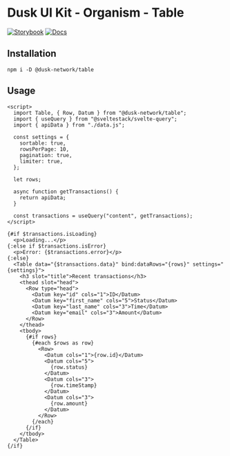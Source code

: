 # Dusk UI Kit - Organism - Table

[![Storybook](https://img.shields.io/badge/Storybook-Component_Playground-%23FF4785?style=flat&logo=storybook)](https://dusk-network.github.io/dusk-ui-kit/?path=/story/components-atoms-table)
[![Docs](https://img.shields.io/badge/Documentation-%235E35CF?style=flat)](https://dusk-network.github.io/dusk-ui-kit/docs/components/atoms/table)

## Installation

```
npm i -D @dusk-network/table
```

## Usage

<!-- MARKDOWN-AUTO-DOCS:START (CODE:src=../../../examples/src/organisms/table/Table_01.svelte) -->
<!-- The below code snippet is automatically added from ../../../examples/src/organisms/table/Table_01.svelte -->
```svelte
<script>
  import Table, { Row, Datum } from "@dusk-network/table";
  import { useQuery } from "@sveltestack/svelte-query";
  import { apiData } from "./data.js";

  const settings = {
    sortable: true,
    rowsPerPage: 10,
    pagination: true,
    limiter: true,
  };

  let rows;

  async function getTransactions() {
    return apiData;
  }

  const transactions = useQuery("content", getTransactions);
</script>

{#if $transactions.isLoading}
  <p>Loading...</p>
{:else if $transactions.isError}
  <p>Error: {$transactions.error}</p>
{:else}
  <Table data="{$transactions.data}" bind:dataRows="{rows}" settings="{settings}">
    <h3 slot="title">Recent transactions</h3>
    <thead slot="head">
      <Row type="head">
        <Datum key="id" cols="1">ID</Datum>
        <Datum key="first_name" cols="5">Status</Datum>
        <Datum key="last_name" cols="3">Time</Datum>
        <Datum key="email" cols="3">Amount</Datum>
      </Row>
    </thead>
    <tbody>
      {#if rows}
        {#each $rows as row}
          <Row>
            <Datum cols="1">{row.id}</Datum>
            <Datum cols="5">
              {row.status}
            </Datum>
            <Datum cols="3">
              {row.timeStamp}
            </Datum>
            <Datum cols="3">
              {row.amount}
            </Datum>
          </Row>
        {/each}
      {/if}
    </tbody>
  </Table>
{/if}
```
<!-- MARKDOWN-AUTO-DOCS:END -->
